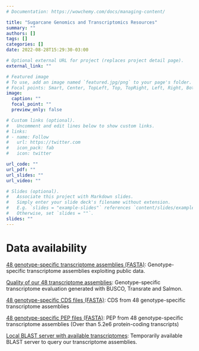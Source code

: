 ```yaml
---
# Documentation: https://wowchemy.com/docs/managing-content/

title: "Sugarcane Genomics and Transcriptomics Resources"
summary: ""
authors: []
tags: []
categories: []
date: 2022-08-28T15:29:30-03:00

# Optional external URL for project (replaces project detail page).
external_link: ""

# Featured image
# To use, add an image named `featured.jpg/png` to your page's folder.
# Focal points: Smart, Center, TopLeft, Top, TopRight, Left, Right, BottomLeft, Bottom, BottomRight.
image:
  caption: ""
  focal_point: ""
  preview_only: false

# Custom links (optional).
#   Uncomment and edit lines below to show custom links.
# links:
# - name: Follow
#   url: https://twitter.com
#   icon_pack: fab
#   icon: twitter

url_code: ""
url_pdf: ""
url_slides: ""
url_video: ""

# Slides (optional).
#   Associate this project with Markdown slides.
#   Simply enter your slide deck's filename without extension.
#   E.g. `slides = "example-slides"` references `content/slides/example-slides.md`.
#   Otherwise, set `slides = ""`.
slides: ""
---
```

# Data availability

[48 genotype-specific transcriptome assemblies (FASTA)](https://figshare.com/articles/dataset/Genotype_specific_transcriptome_assemblies_-_Fasta_files/18623039): Genotype-specific transcriptome assemblies exploiting public data.

[Quality of our 48 transcriptome assemblies](https://figshare.com/articles/dataset/Genotype_specific_transcriptome_assemblies_-_Evaluation_metrics/18623321): Genotype-specific transcriptome evaluation generated with BUSCO, Transrate and Salmon.

[48 genotype-specific CDS files (FASTA)](https://figshare.com/articles/dataset/Genotype_specific_CDS_-_Fasta_files/19426715): CDS from 48 genotype-specific transcriptome assemblies

[48 genotype-specific PEP files (FASTA)](https://figshare.com/articles/dataset/Genotype_specific_PEP_-_Fasta_files/19426721): PEP from 48 genotype-specific transcriptome assemblies (Over than 5.2e6 protein-coding transcripts)

[Local BLAST server with available transcriptomes](http://200.144.245.42:4567): Temporarily available BLAST server to query our transcriptome assemblies. 
